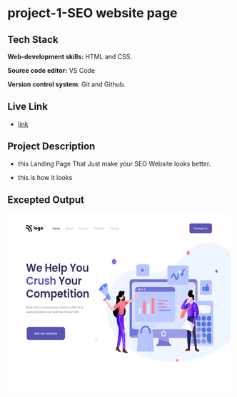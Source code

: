 
# project-1-SEO website page

## Tech Stack

**Web-development skills:** HTML and CSS.


**Source code editor:** VS Code


**Version control system**: Git and Github.



## Live Link
* [link](https://seofsjs.netlify.app)


## Project Description
* this Landing Page That Just make your SEO Website looks better.

* this is how it looks

## Excepted Output
<img src="output.png"  width="500" height="400">
